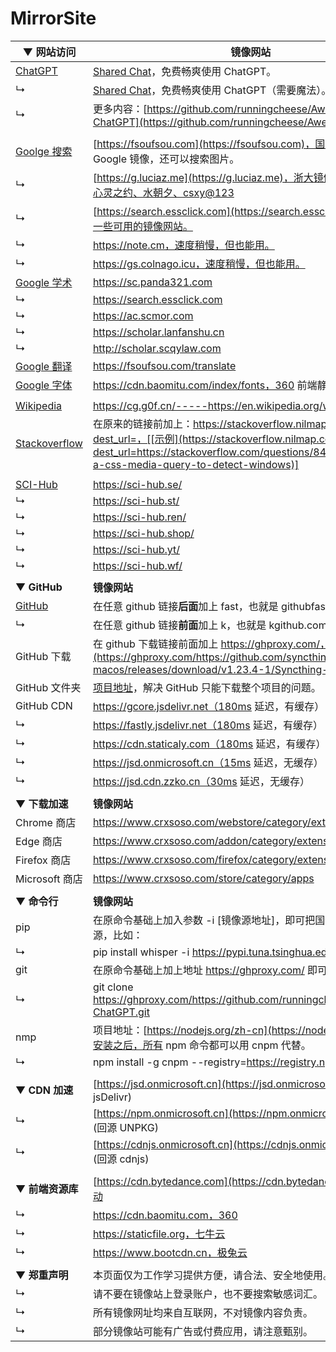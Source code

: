# MirrorSite





| ▼ **网站访问**                                       | **镜像网站**                                                 |
| ---------------------------------------------------- | ------------------------------------------------------------ |
| [ChatGPT](https://chat.openai.com/chat)              | [Shared Chat](https://chat-shared2.zhile.io/shared.html)，免费畅爽使用 ChatGPT。 |
| ↳                                                    | [Shared Chat](https://chat-shared.zhile.io/shared.html)，免费畅爽使用 ChatGPT（需要魔法）。 |
| ↳                                                    | 更多内容：[https://github.com/runningcheese/Awesome-ChatGPT](https://github.com/runningcheese/Awesome-ChatGPT) |
|                                                      |                                                              |
| [Goolge 搜索](https://www.google.com/)               | [https://fsoufsou.com](https://fsoufsou.com)，国内可合规使用的 Google 镜像，还可以搜索图片。 |
| ↳                                                    | [https://g.luciaz.me](https://g.luciaz.me)，浙大镜像，答案分别是：心灵之约、水朝夕、csxy@123 |
| ↳                                                    | [https://search.essclick.com](https://search.essclick.com)，提供了一些可用的镜像网站。 |
| ↳                                                    | https://note.cm，速度稍慢，但也能用。                        |
| ↳                                                    | https://gs.colnago.icu，速度稍慢，但也能用。                 |
| [Google 学术](https://scholar.google.com/)           | https://sc.panda321.com                                      |
| ↳                                                    | https://search.essclick.com                                  |
| ↳                                                    | https://ac.scmor.com                                         |
| ↳                                                    | https://scholar.lanfanshu.cn                                 |
| ↳                                                    | http://scholar.scqylaw.com                                   |
| [Google 翻译](https://translate.google.com/)         | https://fsoufsou.com/translate                               |
| [Google 字体](https://www.googlefonts.cn/)           | https://cdn.baomitu.com/index/fonts，360 前端静态资源库。    |
|                                                      |                                                              |
| [Wikipedia](https://en.wikipedia.org/wiki/Main_Page) | https://cg.g0f.cn/-----https://en.wikipedia.org/wiki/Wikipedia |
| [Stackoverflow](https://stackoverflow.com)           | 在原来的链接前加上：https://stackoverflow.nilmap.com/question?dest_url=，[[示例](https://stackoverflow.nilmap.com/question?dest_url=https://stackoverflow.com/questions/8493589/is-there-a-css-media-query-to-detect-windows)] |
|                                                      |                                                              |
| [SCI-Hub](https://sci-hub.ru/)                       | https://sci-hub.se/                                          |
| ↳                                                    | https://sci-hub.st/                                          |
| ↳                                                    | https://sci-hub.ren/                                         |
| ↳                                                    | https://sci-hub.shop/                                        |
| ↳                                                    | https://sci-hub.yt/                                          |
| ↳                                                    | https://sci-hub.wf/                                          |
|                                                      |                                                              |
| ▼ **GitHub**                                         | **镜像网站**                                                 |
| [GitHub](https://github.com/)                        | 在任意 github 链接**后面**加上 fast，也就是 githubfast.com，[[示例](https://githubfast.com/runningcheese/Awesome-ChatGPT)] |
| ↳                                                    | 在任意 github 链接**前面**加上 k，也就是 kgithub.com，[[示例](https://kgithub.com/runningcheese/Awesome-ChatGPT)] |
| GitHub 下载                                          | 在 github 下载链接前面加上 https://ghproxy.com/，，[[示例](https://ghproxy.com/https://github.com/syncthing/syncthing-macos/releases/download/v1.23.4-1/Syncthing-1.23.4-1.dmg)] |
| GitHub 文件夹                                        | [项目地址](https://blog.luckly-mjw.cn/tool-show/github-directory-downloader/index.html)，解决 GitHub 只能下载整个项目的问题。 |
| GitHub CDN                                           | https://gcore.jsdelivr.net（180ms 延迟，有缓存）             |
| ↳                                                    | https://fastly.jsdelivr.net（180ms 延迟，有缓存）            |
| ↳                                                    | https://cdn.staticaly.com（180ms 延迟，有缓存）              |
| ↳                                                    | https://jsd.onmicrosoft.cn（15ms 延迟，无缓存）              |
| ↳                                                    | https://jsd.cdn.zzko.cn（30ms 延迟，无缓存）                 |
|                                                      |                                                              |
| ▼ **下载加速**                                       | **镜像网站**                                                 |
| Chrome 商店                                          | https://www.crxsoso.com/webstore/category/extensions         |
| Edge 商店                                            | https://www.crxsoso.com/addon/category/extensions            |
| Firefox 商店                                         | https://www.crxsoso.com/firefox/category/extensions          |
| Microsoft 商店                                       | https://www.crxsoso.com/store/category/apps                  |
|                                                      |                                                              |
| ▼ **命令行**                                         | **镜像网站**                                                 |
| pip                                                  | 在原命令基础上加入参数 -i [镜像源地址]，即可把国外的源换成国内源，比如： |
| ↳                                                    | pip install whisper -i https://pypi.tuna.tsinghua.edu.cn/simple |
| git                                                  | 在原命令基础上加上地址 https://ghproxy.com/ 即可高速克隆，比如： |
| ↳                                                    | git clone https://ghproxy.com/https://github.com/runningcheese/Awesome-ChatGPT.git |
| nmp                                                  | 项目地址：[https://nodejs.org/zh-cn](https://nodejs.org/zh-cn)，安装之后，所有 npm 命令都可以用 cnpm 代替。 |
| ↳                                                    | npm install -g cnpm --registry=https://registry.npmmirror.com |
|                                                      |                                                              |
| ▼ **CDN 加速**                                       | [https://jsd.onmicrosoft.cn](https://jsd.onmicrosoft.cn/@info) (回源 jsDelivr) |
| ↳                                                    | [https://npm.onmicrosoft.cn](https://npm.onmicrosoft.cn/@info) (回源 UNPKG) |
| ↳                                                    | [https://cdnjs.onmicrosoft.cn](https://cdnjs.onmicrosoft.cn/@info) (回源 cdnjs) |
|                                                      |                                                              |
| ▼ **前端资源库**                                     | [https://cdn.bytedance.com](https://cdn.bytedance.com)，字节跳动 |
| ↳                                                    | https://cdn.baomitu.com，360                                 |
| ↳                                                    | https://staticfile.org，七牛云                               |
| ↳                                                    | https://www.bootcdn.cn，极兔云                               |
|                                                      |                                                              |
| ▼ **郑重声明**                                       | 本页面仅为工作学习提供方便，请合法、安全地使用。             |
| ↳                                                    | 请不要在镜像站上登录账户，也不要搜索敏感词汇。               |
| ↳                                                    | 所有镜像网址均来自互联网，不对镜像内容负责。                 |
| ↳                                                    | 部分镜像站可能有广告或付费应用，请注意甄别。                 |

